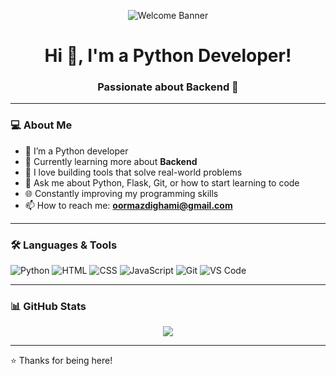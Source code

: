 <!-- Banner -->
<p align="center">
  <img src="https://raw.githubusercontent.com/oormazdam/assets/main/profile_banner.svg" alt="Welcome Banner" />
</p>

<h1 align="center">Hi 👋, I'm a Python Developer!</h1>
<h3 align="center">Passionate about Backend 🚀</h3>

---

### 💻 About Me

- 🐍 I’m a Python developer 
- 🎨 Currently learning more about **Backend**  
- 🔧 I love building tools that solve real-world problems  
- 💬 Ask me about Python, Flask, Git, or how to start learning to code  
- 🌐 Constantly improving my programming skills
- 📫 How to reach me: **oormazdighami@gmail.com**

---

### 🛠️ Languages & Tools

![Python](https://img.shields.io/badge/Python-3670A0?style=for-the-badge&logo=python&logoColor=ffdd54)
![HTML](https://img.shields.io/badge/HTML-E34F26?style=for-the-badge&logo=html5&logoColor=white)
![CSS](https://img.shields.io/badge/CSS-1572B6?style=for-the-badge&logo=css3&logoColor=white)
![JavaScript](https://img.shields.io/badge/JavaScript-F7DF1E?style=for-the-badge&logo=javascript&logoColor=black)
![Git](https://img.shields.io/badge/Git-F05032?style=for-the-badge&logo=git&logoColor=white)
![VS Code](https://img.shields.io/badge/VSCode-0078d7?style=for-the-badge&logo=visual-studio-code&logoColor=white)

---

### 📊 GitHub Stats

<p align="center">
  <img src="https://github-readme-stats.vercel.app/api/top-langs/?username=OormazdZeighami&layout=compact&theme=radical" />
</p>

---

⭐ Thanks for being here!
